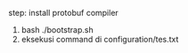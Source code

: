 
step:
install protobuf compiler

1. bash ./bootstrap.sh
2. eksekusi command di configuration/tes.txt


